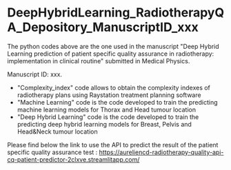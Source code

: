 # DeepHybridLearning_RadiotherapyQA_Depository_ManuscriptID_xxx


The python codes above are the one used in the manuscript "Deep Hybrid Learning prediction of patient specific quality assurance in radiotherapy: implementation in clinical routine" submitted in Medical Physics.

Manuscript ID: xxx.

- "Complexity_index" code allows to obtain the complexity indexes of radiotherapy plans using Raystation treatment planning software
- "Machine Learning" code is the code developed to train the predicting machine learning models for Thorax and Head tumour location
- "Deep Hybrid Learning" code is the code developed to train the predicting deep hybrid learning models for Breast, Pelvis and Head&Neck tumour location

Please find below the link to use the API to predict the result of the patient specific quality assurance test :
https://aureliencd-radiotherapy-quality-api-cq-patient-predictor-2clxve.streamlitapp.com/

